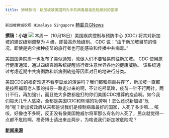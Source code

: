 ```yaml
---
title: 狮城快讯：新加坡被美国列为中共病毒最高危险级别的国家
---
```

`新加坡狮城农场 Himalaya Singapore` [轉載自GNews](https://gnews.org/zh-hans/1604379/)

**撰稿：小坡**
![](https://assets.gnews.org/wp-content/uploads/2021/10/Screenshot-2021-10-19-220136.jpg)
本周一（10月18日）美国疾病控制与预防中心 (CDC) 将其对新加坡的建议级别调整为 4 级，即最高危险级别。 CDC 说：“由于新加坡目前的情况，即使是完全接种疫苗的旅行者也可能感染和传播中共病毒。”

美国国务院周一也发布了类似通知，敦促人们不要轻易前往新加坡。 CDC 使用旅行健康通知，通过四级咨询系统提醒旅行者注意世界各地的健康威胁。 该系统通过考虑近期中共病例数和新病例轨迹等因素对目的地进行分类。

美国CDC的福奇难道不看李显龙的演讲吗？我们都和病毒共存了，新加坡一直都是按照福奇老人家的指导一路走过来的啊，不让吃羟氯喹，疫苗一针不行两针，两针不行，再加强针，而且绝大多数都是打的你们美国CDC推荐的疫苗啊。如今我们每天几千人感染，全都是美国CDC和辉瑞的功劳啊！怎么还说新加坡“危险”呢？新加坡政府从来都是说我们是控制病毒最好的国家，人死了多少嘛…. 咳咳，好像也不多啊，反正没有像美国鲍威尔将军那么有名的人死了，民众就觉得一点都不危险啊，福奇博士请出来走两步，为啥说我们新加坡危险呢？

**[新闻来源](https://www.straitstimes.com/singapore/us-raises-covid-19-travel-alert-for-singapore-to-highest-risk-level)**
